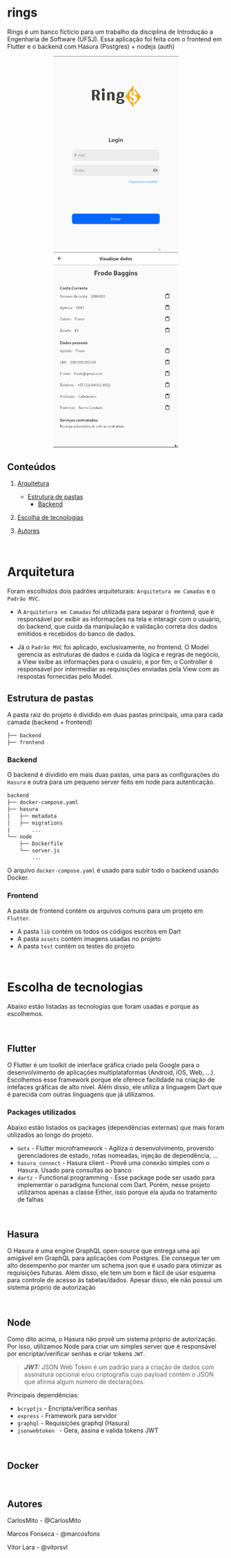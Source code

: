 # rings

Rings é um banco fictício para um trabalho da disciplina de Introdução a Engenharia de Software (UFSJ).
Essa aplicação foi feita com o frontend em Flutter e o backend com Hasura (Postgres) + nodejs (auth)

<p align="center">
	<img src="assets/login_screen.png" width="290"/> <img src="assets/view_data_screen.png" width="290"/>
</p>

## Conteúdos

1. [Arquitetura](#Arquitetura)
	- [Estrutura de pastas](#estrutura-de-pastas)
		- [Backend](#backend)
2. [Escolha de tecnologias](#escolha-de-tecnologias)

6. [Autores](#autores)


<br/>

# Arquitetura

Foram escolhidos dois padrões arquiteturais: `Arquitetura em Camadas` e o `Padrão MVC`.

- A `Arquitetura em Camadas` foi utilizada para separar o frontend, que é responsável por exibir as informações na tela e interagir com o usuário, do backend, que cuida da manipulação e validação correta dos dados emitidos e recebidos do banco de dados. 

- Já o `Padrão MVC` foi aplicado, exclusivamente, no frontend. O Model gerencia as estruturas de dados e cuida da lógica e regras de negócio, a View exibe as informações para o usuário, e por fim, o Controller é responsável por intermediar as requisições enviadas pela View com as respostas fornecidas pelo Model.


## Estrutura de pastas

A pasta raiz do projeto é dividido em duas pastas principais, uma para cada camada (backend + frontend)

```
├── backend
├── frontend
```

### Backend

O backend é dividido em mais duas pastas, uma para as configurações do `Hasura` e outra para um pequeno server feito em node para autenticação.

```
backend
├── docker-compose.yaml
├── hasura
│   ├── metadata
│   ├── migrations
|		...
└── node
    ├── Dockerfile
    └── server.js
		...
```

O arquivo `docker-compose.yaml` é usado para subir todo o backend usando Docker.

### Frontend

A pasta de frontend contém os arquivos comuns para um projeto em `Flutter`.

- A pasta `lib` contém os todos os códigos escritos em Dart
- A pasta `assets` contém imagens usadas no projeto
- A pasta `test` contém os testes do projeto

<br/>


# Escolha de tecnologias

Abaixo estão listadas as tecnologias que foram usadas e porque as escolhemos.

<br>

## Flutter

O Flutter é um toolkit de interface gráfica criado pela Google para o desenvolvimento de aplicações multiplataformas (Android, iOS, Web, ...). Escolhemos esse framework porque ele oferece facilidade na criação de intefaces gráficas de alto nível. Além disso, ele utiliza a linguagem Dart que é parecida com outras linguagens que já utilizamos.

### Packages utilizados 

Abaixo estão listados os packages (dependências externas) que mais foram utilizados ao longo do projeto.

- `Getx` - Flutter microframework - Agiliza o desenvolvimento, provendo gerenciadores de estado, rotas nomeadas, injeção de dependência, ...
- `hasura_connect` - Hasura client - Provê uma conexão simples com o Hasura. Usado para consultas ao banco
- `dartz` - Functional programming - Esse package pode ser usado para implementar o paradigma funcional com Dart. Porém, nesse projeto utilizamos apenas a classe Either, isso porque ela ajuda no tratamento de falhas



<br>

## Hasura

O Hasura é uma engine GraphQL open-source que entrega uma api amigável em GraphQL para aplicações com Postgres. Ele consegue ter um alto desempenho por manter um schema json que é usado para otimizar as requisições futuras. Além disso, ele tem um bom e fácil de usar esquema para controle de acesso às tabelas/dados. Apesar disso, ele não possui um sistema próprio de autorização



<br>

## Node

Como dito acima, o Hasura não provê um sistema próprio de autorização. Por isso, utilizamos Node para criar um simples server que é responsável por encriptar/verificar senhas e criar tokens `JWT`.

> **_JWT:_** JSON Web Token é um padrão para a criação de dados com assinatura opcional e/ou criptografia cujo payload contém o JSON que afirma algum número de declarações. 

Principais dependências:
- `bcryptjs` - Encripta/verifica senhas
- `express` - Framework para servidor
- `graphql` - Requisições graphql (Hasura)
- `jsonwebtoken ` - Gera, assina e valida tokens JWT



<br>

## Docker



<br>

## Autores

CarlosMito - @CarlosMito

Marcos Fonseca - @marcosfons

Vitor Lara - @vitorsvl